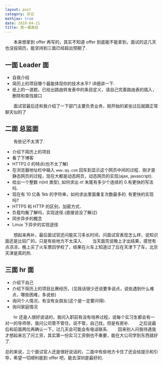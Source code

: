 ```yaml
---
layout: post
category: 杂记
mathjax: true
date: 2018-04-21
title: 第一篇面经
---
```

　　本来想拿到 offer 再写的，其实不知道 offer 到底能不能拿到，面试的这几天也没投简历，能坚持到三面已经超出预期了.
<!-- more -->
## 一面 Leader 面

- 自我介绍
- 简历上的项目哪个最能体现你的技术水平? 详细讲一下.
- 纸上的一道题，已给出路由转发表中的条目定义，请自己完善路由表的插入，删除和查找接口

　　面试官最后还和我介绍了一下部门主要负责业务，刚开始的紧张过后就跟正常聊天似的了

## 二面 总监面

　　有些记不太清了.

- 介绍下简历上的项目
- 看了下博客
- HTTP2.0 的特点(也不太了解)
- 在浏览器地址栏中输入 `www.qq.com` 回车到显示这个网页中间的过程．刚才是静态网页的过程，现在大都是动态网页，动态网页的实现(ajax, javascript).
- 给出一个整数 n(int 类型), 如何求出 $n!$ 末尾有多少个连续的 0.有更快的写法吗.
- 现在有 10 亿条 1kb 的字符串，如何求出里面重复次数最多的. 有更快的实现吗?
- HTTPS 和 HTTP 的区别，加密方式．
- 负载均衡了解吗，实现途径.(直接说没了解过)
- 同步异步的概念
- Linux 下异步的实现途径

　　想起来再补，最后面试官还问能实习多长时间，问面试官表现怎么样，说知识面还是比较广的，只是有些地方不太深入.
　　当天面完说晚上才出结果，感觉有点凉凉，晚上买了火车票回学校了，结果在火车上知道过了后在天津下了车，北京天津是真的热.

## 三面 hr 面

- 介绍下自己
- 介绍下简历上的项目比赛经历，(见我话很少还说要多说点，说些遇到什么难点，哪些困难，多说些)
- 询问个人情况，有没有女朋友(这个是一定要问得).
- 询问家庭情况

　　hr 还是人很好说话的，我问入职前有没有培养过程，说每个实习生都会有一对一的导师带，我问公司管不管住，说不管，自己找，但是有房补.
　　之后说最后和前面两位再确认一下，过几天会可能会有电话联系.
　　回来别人问我待遇我才想起来忘了问工资，其实第一份实习工资倒也不重要，能在大公司学到东西就好了.


总的来说，三个面试官人还是很好说话的，二面中有些地方卡住了还会给提示和引导，希望一切顺利能到 offer 吧，能去深圳是最好的.